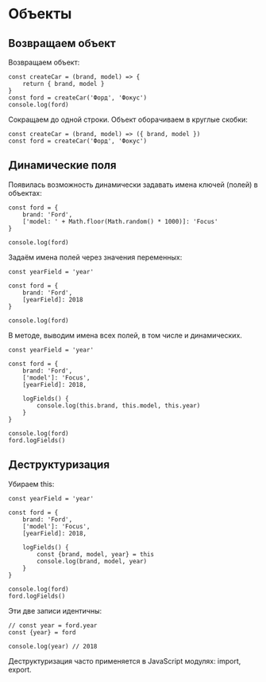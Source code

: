 # Объекты

## Возвращаем объект
Возвращаем объект:

    const createCar = (brand, model) => { 
        return { brand, model }
    }
    const ford = createCar('Форд', 'Фокус')
    console.log(ford)

Сокращаем до одной строки. Объект оборачиваем в круглые скобки:

    const createCar = (brand, model) => ({ brand, model })
    const ford = createCar('Форд', 'Фокус')

## Динамические поля
Появилась возможность динамически задавать имена ключей (полей) в объектах:

    const ford = {
        brand: 'Ford',
        ['model: ' + Math.floor(Math.random() * 1000)]: 'Focus'
    }

    console.log(ford)
    
Задаём имена полей через значения переменных:

    const yearField = 'year'

    const ford = {
        brand: 'Ford',
        [yearField]: 2018
    }

    console.log(ford)

В методе, выводим имена всех полей, в том числе и динамических.

    const yearField = 'year'

    const ford = {
        brand: 'Ford',
        ['model']: 'Focus',
        [yearField]: 2018,

        logFields() {
            console.log(this.brand, this.model, this.year)
        }
    }

    console.log(ford)
    ford.logFields()

## Деструктуризация
Убираем this:

    const yearField = 'year'

    const ford = {
        brand: 'Ford',
        ['model']: 'Focus',
        [yearField]: 2018,

        logFields() {
            const {brand, model, year} = this
            console.log(brand, model, year)
        }
    }

    console.log(ford)
    ford.logFields()

Эти две записи идентичны:

    // const year = ford.year
    const {year} = ford

    console.log(year) // 2018

Деструктуризация часто применяется в JavaScript модулях: import, export.
